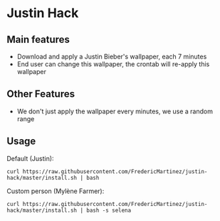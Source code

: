 # Justin Hack

## Main features

- Download and apply a Justin Bieber's wallpaper, each 7 minutes
- End user can change this wallpaper, the crontab will re-apply this wallpaper

## Other Features

- We don't just apply the wallpaper every minutes, we use a random range 

## Usage

Default (Justin):
```
curl https://raw.githubusercontent.com/FredericMartinez/justin-hack/master/install.sh | bash
```

Custom person (Mylène Farmer):
```
curl https://raw.githubusercontent.com/FredericMartinez/justin-hack/master/install.sh | bash -s selena
```